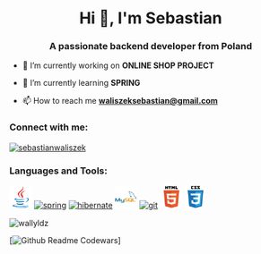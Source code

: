 <h1 align="center">Hi 👋, I'm Sebastian</h1>
<h3 align="center">A passionate backend developer from Poland</h3>

- 🔭 I’m currently working on **ONLINE SHOP PROJECT**

- 🌱 I’m currently learning **SPRING**

- 📫 How to reach me **waliszeksebastian@gmail.com**

<h3 align="left">Connect with me:</h3>
<p align="left">
<a href="https://linkedin.com/in/sebastianwaliszek" target="blank"><img align="center" src="https://raw.githubusercontent.com/rahuldkjain/github-profile-readme-generator/master/src/images/icons/Social/linked-in-alt.svg" alt="sebastianwaliszek" height="30" width="40" /></a>
</p>


<h3 align="left">Languages and Tools:</h3>
<p align="left"> <a href="https://www.java.com" target="_blank" rel="noreferrer"> <img src="https://raw.githubusercontent.com/devicons/devicon/master/icons/java/java-original.svg" alt="java" width="40" height="40"/><a/>
  <a href="https://spring.io/" target="_blank" rel="noreferrer"> <img src="https://www.vectorlogo.zone/logos/springio/springio-icon.svg" alt="spring" width="40" height="40"/></a>
  <a href="https://hibernate.org" target="_blank" rel="noreferrer"> <img src="https://fs.siteor.com/javatech/files/hibernate2.png" alt="hibernate" width="40" height="40"/></a>
  <a href="https://www.mysql.com/" target="_blank" rel="noreferrer"> <img src="https://raw.githubusercontent.com/devicons/devicon/master/icons/mysql/mysql-original-wordmark.svg" alt="mysql" width="40" height="40"/></a>
  <a href="https://git-scm.com/" target="_blank" rel="noreferrer"> <img src="https://www.vectorlogo.zone/logos/git-scm/git-scm-icon.svg" alt="git" width="40" height="40"/></a>
  <a href="https://www.w3.org/html/" target="_blank" rel="noreferrer"> <img src="https://raw.githubusercontent.com/devicons/devicon/master/icons/html5/html5-original-wordmark.svg" alt="html5" width="40" height="40"/></a>
  <a href="https://www.w3schools.com/css/" target="_blank" rel="noreferrer"> <img src="https://raw.githubusercontent.com/devicons/devicon/master/icons/css3/css3-original-wordmark.svg" alt="css3" width="40" height="40"/></a>
  
  <p><img align="center" src="https://github-readme-stats.vercel.app/api/top-langs?username=wallyldz&show_icons=true=&theme=tokyonight&locale=en&layout=compact" alt="wallyldz" /></p>
  
[![Github Readme Codewars](https://codewars-stats-ignacio-cuadra.vercel.app/?username=WallyLDZ&theme=dark)]
  
